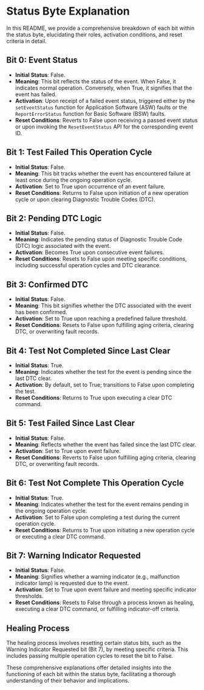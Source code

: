 # Status Byte Explanation

In this README, we provide a comprehensive breakdown of each bit within the status byte, elucidating their roles, activation conditions, and reset criteria in detail.

## Bit 0: Event Status

- **Initial Status**: False.
- **Meaning**: This bit reflects the status of the event. When False, it indicates normal operation. Conversely, when True, it signifies that the event has failed.
- **Activation**: Upon receipt of a failed event status, triggered either by the `setEventStatus` function for Application Software (ASW) faults or the `ReportErrorStatus` function for Basic Software (BSW) faults.
- **Reset Conditions**: Reverts to False upon receiving a passed event status or upon invoking the `ResetEventStatus` API for the corresponding event ID.

## Bit 1: Test Failed This Operation Cycle

- **Initial Status**: False.
- **Meaning**: This bit tracks whether the event has encountered failure at least once during the ongoing operation cycle.
- **Activation**: Set to True upon occurrence of an event failure.
- **Reset Conditions**: Returns to False upon initiation of a new operation cycle or upon clearing Diagnostic Trouble Codes (DTC).

## Bit 2: Pending DTC Logic

- **Initial Status**: False.
- **Meaning**: Indicates the pending status of Diagnostic Trouble Code (DTC) logic associated with the event.
- **Activation**: Becomes True upon consecutive event failures.
- **Reset Conditions**: Resets to False upon meeting specific conditions, including successful operation cycles and DTC clearance.

## Bit 3: Confirmed DTC

- **Initial Status**: False.
- **Meaning**: This bit signifies whether the DTC associated with the event has been confirmed.
- **Activation**: Set to True upon reaching a predefined failure threshold.
- **Reset Conditions**: Resets to False upon fulfilling aging criteria, clearing DTC, or overwriting fault records.

## Bit 4: Test Not Completed Since Last Clear

- **Initial Status**: True.
- **Meaning**: Indicates whether the test for the event is pending since the last DTC clear.
- **Activation**: By default, set to True; transitions to False upon completing the test.
- **Reset Conditions**: Returns to True upon executing a clear DTC command.

## Bit 5: Test Failed Since Last Clear

- **Initial Status**: False.
- **Meaning**: Reflects whether the event has failed since the last DTC clear.
- **Activation**: Set to True upon event failure.
- **Reset Conditions**: Reverts to False upon fulfilling aging criteria, clearing DTC, or overwriting fault records.

## Bit 6: Test Not Complete This Operation Cycle

- **Initial Status**: True.
- **Meaning**: Indicates whether the test for the event remains pending in the ongoing operation cycle.
- **Activation**: Set to False upon completing a test during the current operation cycle.
- **Reset Conditions**: Returns to True upon initiating a new operation cycle or executing a clear DTC command.

## Bit 7: Warning Indicator Requested

- **Initial Status**: False.
- **Meaning**: Signifies whether a warning indicator (e.g., malfunction indicator lamp) is requested due to the event.
- **Activation**: Set to True upon event failure and meeting specific indicator thresholds.
- **Reset Conditions**: Resets to False through a process known as healing, executing a clear DTC command, or fulfilling indicator-off criteria.

## Healing Process

The healing process involves resetting certain status bits, such as the Warning Indicator Requested bit (Bit 7), by meeting specific criteria. This includes passing multiple operation cycles to reset the bit to False.

These comprehensive explanations offer detailed insights into the functioning of each bit within the status byte, facilitating a thorough understanding of their behavior and implications.

